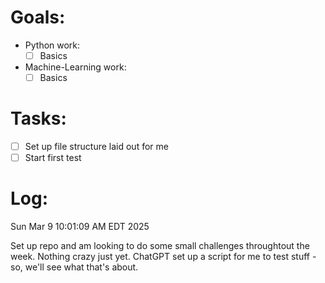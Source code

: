# Goals:
* Python work:
	- [ ] Basics
* Machine-Learning work:
	- [ ] Basics

# Tasks:
- [ ] Set up file structure laid out for me
- [ ] Start first test

# Log:
Sun Mar  9 10:01:09 AM EDT 2025

Set up repo and am looking to do some small challenges throughtout the week.
Nothing crazy just yet.
ChatGPT set up a script for me to test stuff - so, we'll see what that's about.
